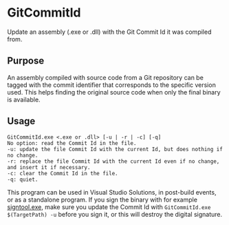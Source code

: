 # GitCommitId

Update an assembly (.exe or .dll) with the Git Commit Id it was compiled from.

## Purpose

An assembly compiled with source code from a Git repository can be tagged with the commit identifier that corresponds to the specific version used. This helps finding the original source code when only the final binary is available.

## Usage

    GitCommitId.exe <.exe or .dll> [-u | -r | -c] [-q]
    No option: read the Commit Id in the file.
    -u: update the file Commit Id with the current Id, but does nothing if no change.
    -r: replace the file Commit Id with the current Id even if no change, and insert it if necessary.
    -c: clear the Commit Id in the file.
    -q: quiet.

This program can be used in Visual Studio Solutions, in post-build events, or as a standalone program. If you sign the binary with for example [signtool.exe](https://docs.microsoft.com/en-us/dotnet/framework/tools/signtool-exe), make sure you update the Commit Id with `GitCommitId.exe $(TargetPath) -u` before you sign it, or this will destroy the digital signature. 
  
